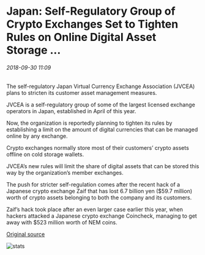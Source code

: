 # Japan: Self-Regulatory Group of Crypto Exchanges Set to Tighten Rules on Online Digital Asset Storage ...

###### 2018-09-30 11:09

The self-regulatory Japan Virtual Currency Exchange Association (JVCEA) plans to stricten its customer asset management measures.

JVCEA is a self-regulatory group of some of the largest licensed exchange operators in Japan, established in April of this year.

Now, the organization is reportedly planning to tighten its rules by establishing a limit on the amount of digital currencies that can be managed online by any exchange.

Crypto exchanges normally store most of their customers’ crypto assets offline on cold storage wallets.

JVCEA’s new rules will limit the share of digital assets that can be stored this way by the organization’s member exchanges.

The push for stricter self-regulation comes after the recent hack of a Japanese crypto exchange Zaif that has lost 6.7 billion yen ($59.7 million) worth of crypto assets belonging to both the company and its customers.

Zaif’s hack took place after an even larger case earlier this year, when hackers attacked a Japanese crypto exchange Coincheck, managing to get away with $523 million worth of NEM coins.

[Original source](https://cointelegraph.com/news/japan-self-regulatory-group-of-crypto-exchanges-set-to-tighten-rules-on-online-digital-asset-storage)

![stats](https://c.statcounter.com/11760860/0/a89fa40b/1/ "stats")